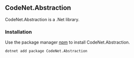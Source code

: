 ## CodeNet.Abstraction

CodeNet.Abstraction is a .Net library.

### Installation

Use the package manager [npm](https://www.nuget.org/packages/CodeNet.Abstraction/) to install CodeNet.Abstraction.

```bash
dotnet add package CodeNet.Abstraction
```